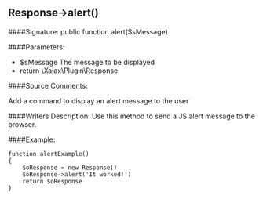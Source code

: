 ## Response->alert()

####Signature: public function alert($sMessage)

####Parameters:

* $sMessage The message to be displayed
* return \Xajax\Plugin\Response

####Source Comments:

Add a command to display an alert message to the user

####Writers Description:
Use this method to send a JS alert message to the browser.

####Example:
```
function alertExample()
{
    $oResponse = new Response()
    $oResponse->alert('It worked!')
    return $oResponse
}
```